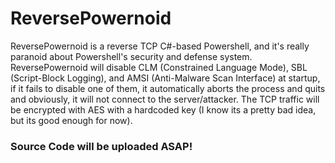 # ReversePowernoid
ReversePowernoid is a reverse TCP C#-based Powershell, and it's really paranoid about Powershell's security and defense system. ReversePowernoid will disable CLM (Constrained Language Mode), SBL (Script-Block Logging), and AMSI (Anti-Malware Scan Interface) at startup, if it fails to disable one of them, it automatically aborts the process and quits and obviously, it will not connect to the server/attacker. The TCP traffic will be encrypted with AES with a hardcoded key (I know its a pretty bad idea, but its good enough for now).
### Source Code will be uploaded ASAP!
